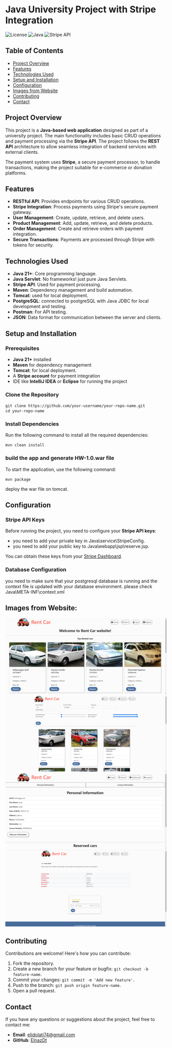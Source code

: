 # Java University Project with Stripe Integration

![License](https://img.shields.io/badge/License-MIT-blue.svg)
![Java](https://img.shields.io/badge/Java-21%2B-orange)
![Stripe API](https://img.shields.io/badge/Stripe-API%20v3-blue)

## Table of Contents
- [Project Overview](#project-overview)
- [Features](#features)
- [Technologies Used](#technologies-used)
- [Setup and Installation](#setup-and-installation)
- [Configuration](#configuration)
- [Images from Website](#images-from-website)
- [Contributing](#contributing)
- [Contact](#contact)

## Project Overview

This project is a **Java-based web application** designed as part of a university project. The main functionality includes basic CRUD operations and payment processing via the **Stripe API**. The project follows the **REST API** architecture to allow seamless integration of backend services with external clients. 

The payment system uses **Stripe**, a secure payment processor, to handle transactions, making the project suitable for e-commerce or donation platforms.

## Features

- **RESTful API**: Provides endpoints for various CRUD operations.
- **Stripe Integration**: Process payments using Stripe's secure payment gateway.
- **User Management**: Create, update, retrieve, and delete users.
- **Product Management**: Add, update, retrieve, and delete products.
- **Order Management**: Create and retrieve orders with payment integration.
- **Secure Transactions**: Payments are processed through Stripe with tokens for security.
  
## Technologies Used

- **Java 21+**: Core programming language.
- **Java Servlet**: No frameworks! just pure Java Servlets.
- **Stripe API**: Used for payment processing.
- **Maven**: Dependency management and build automation.
- **Tomcat**: used for local deployment.
- **PostgreSQL**: connected to postgreSQL with Java JDBC for local development and testing.
- **Postman**: For API testing.
- **JSON**: Data format for communication between the server and clients.

## Setup and Installation

### Prerequisites

- **Java 21+** installed
- **Maven** for dependency management
- **Tomcat**: for local deployment.
- A **Stripe account** for payment integration
- IDE like **IntelliJ IDEA** or **Eclipse** for running the project

### Clone the Repository

```
git clone https://github.com/your-username/your-repo-name.git
cd your-repo-name
```

### Install Dependencies

Run the following command to install all the required dependencies:

```
mvn clean install
```

### build the app and generate HW-1.0.war file

To start the application, use the following command:

```
mvn package
```

deploy the war file on tomcat.

## Configuration

### Stripe API Keys

Before running the project, you need to configure your **Stripe API keys**:
- you need to add your private key in Java\service\StripeConfig.
- you need to add your public key to Java\webapp\jsp\reserve.jsp.

You can obtain these keys from your [Stripe Dashboard](https://dashboard.stripe.com/).

### Database Configuration

you need to make sure that your postgresql database is running and the context file is updated with your database environment. please check Java\META-INF\context.xml

## Images from Website:
![Screenshot of Project](./screenshots/1.png)
![Screenshot of Project](./screenshots/2.png)
![Screenshot of Project](./screenshots/3.png)
![Screenshot of Project](./screenshots/4.png)

## Contributing

Contributions are welcome! Here's how you can contribute:

1. Fork the repository.
2. Create a new branch for your feature or bugfix: `git checkout -b feature-name`.
3. Commit your changes: `git commit -m 'Add new feature'`.
4. Push to the branch: `git push origin feature-name`.
5. Open a pull request.

## Contact

If you have any questions or suggestions about the project, feel free to contact me:

- **Email**: elidolati74@gmail.com
- **GitHub**: [ElnazDt](https://github.com/ElnazDt)
